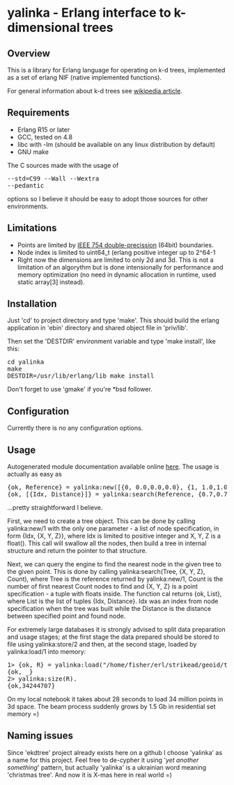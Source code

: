 # yalinka - Erlang interface to k-dimensional trees

## Overview

This is a library for Erlang language for operating on k-d trees, implemented as a set of erlang NIF (native implemented functions).

For general information about k-d trees see [wikipedia article](http://en.wikipedia.org/wiki/K-d_tree).

## Requirements

 * Erlang R15 or later
 * GCC, tested on 4.8
 * libc with -lm (should be available on any linux distribution by default)
 * GNU make

The C sources made with the usage of <pre>--std=C99 --Wall --Wextra --pedantic</pre> options so I believe it should be easy to adopt those sources for other environments.

## Limitations

 * Points are limited by [IEEE 754 double-precission](http://en.wikipedia.org/wiki/Double_precision_floating-point_format) (64bit) boundaries.
 * Node index is limited to uint64_t (erlang positive integer up to 2^64-1
 * Right now the dimensions are limited to only 2d and 3d. This is not a limitation of an algorythm but is done intensionally for performance and memory optimization (no need in dynamic allocation in runtime, used static array[3] instead).

## Installation

Just 'cd' to project directory and type 'make'. This should build the erlang application in 'ebin' directory and shared object file in 'priv/lib'.

Then set the 'DESTDIR' environment variable and type 'make install', like this:

<pre>
cd yalinka
make
DESTDIR=/usr/lib/erlang/lib make install
</pre>

Don't forget to use 'gmake' if you're *bsd follower.

## Configuration

Currently there is no any configuration options.

## Usage

Autogenerated module documentation available online [here](http://yalinka.heim.in.ua/yalinka.html). The usage is actually as easy as

<pre>
{ok, Reference} = yalinka:new([{0, 0.0,0.0,0.0}, {1, 1.0,1.0,1.0}]),
{ok, [{Idx, Distance}]} = yalinka:search(Reference, {0.7,0.7,0.7}, 1),
</pre>

...pretty straightforward I believe.

First, we need to create a tree object. This can be done by calling yalinka:new/1 with the only one parameter - a list of node specification, in form {Idx, {X, Y, Z}}, where Idx is limited to positive integer and X, Y, Z is a float(). This call will swallow all the nodes, then build a tree in internal structure and return the pointer to that structure.

Next, we can query the engine to find the nearest node in the given tree to the given point. This is done by calling yalinka:search(Tree, {X, Y, Z}, Count), where Tree is the reference returned by yalinka:new/1, Count is the number of first nearest Count nodes to find and {X, Y, Z} is a point specification - a tuple with floats inside. The function cal returns {ok, List}, where List is the list of tuples {Idx, Distance}. Idx was an index from node specification when the tree was built while the Distance is the distance between specified point and found node.

For extremely large databases it is strongly advised to split data preparation and usage stages; at the first stage the data prepared should be stored to file using yalinka:store/2 and then, at the second stage, loaded by yalinka:load/1 into memory:

<pre>
1> {ok, R} = yalinka:load("/home/fisher/erl/strikead/geoid/test/db/xperian").
{ok, _}
2> yalinka:size(R).
{ok,34244707}
</pre>

On my local notebook it takes about 28 seconds to load 34 million points in 3d space. The beam process suddenly grows by 1.5 Gb in residential set memory =)

## Naming issues

Since 'ekdtree' project already exists here on a github I choose
'yalinka' as a name for this project. Feel free to de-cypher it using
'*yet another something*' pattern, but actually 'yalinka' is a ukrainian
word meaning 'christmas tree'. And now it is X-mas here in real world =)


